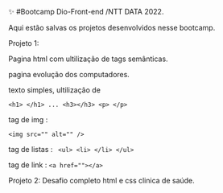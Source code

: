 ✨ #Bootcamp Dio-Front-end /NTT DATA 2022.

Aqui estão salvas os projetos desenvolvidos nesse bootcamp.

Projeto 1:

Pagina html com ultilização de tags semânticas.

pagina evolução dos computadores.

texto simples, ultilização de

 ```<h1> </h1> ... <h3></h3> <p> </p> ```

 tag de img :

 ```<img src="" alt="" />```

 tag de listas :
 ``` <ul> <li> </li> </ul>```

 tag de link :
```<a href=""></a>```

Projeto 2:
Desafio completo html e css 
clinica de saúde.
